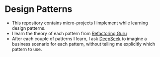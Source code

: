 # Design Patterns
- This repository contains micro-projects I implement while learning design patterns.
- I learn the theory of each pattern from [Refactoring Guru](https://refactoring.guru/design-patterns)
- After each couple of patterns I learn, I ask [DeepSeek](https://www.deepseek.com/) to imagine a business scenario for each pattern, without telling me explicitly which pattern to use.
